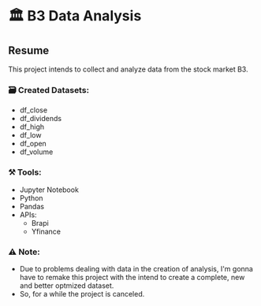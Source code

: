 <h1>🏛️ B3 Data Analysis</h1>
<h2>Resume</h2>
<p>This project intends to collect and analyze data from the stock market B3.</p>

<h3>🗃️ Created Datasets:</h3>
<ul>
  <li>df_close</li>
  <li>df_dividends</li>
  <li>df_high</li>
  <li>df_low</li>
  <li>df_open</li>
  <li>df_volume</li>
</ul>
<h3>⚒️ Tools:</h3>
<ul>
  <li>Jupyter Notebook</li>
  <li>Python</li>
  <li>Pandas</li>
  <li>APIs:
    <ul>
      <li>Brapi</li>
      <li>Yfinance</li>
    </ul>
  </li>
</ul>

<h3>⚠️ Note:</h3>
<ul>
  <li>Due to problems dealing with data in the creation of analysis, I'm gonna have to remake this project with the intend to create a complete, new and better optmized dataset.</li>
  <li>So, for a while the project is canceled.</li>
</ul>

